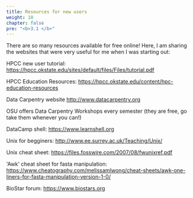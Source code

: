 ```yaml
---
title: Resources for new users
weight: 10
chapter: false
pre: "<b>3.1 </b>"
---
```


There are so many resources available for free online! Here, I am sharing the websites that were very useful for me when I was starting out:

HPCC new user tutorial: https://hpcc.okstate.edu/sites/default/files/Files/tutorial.pdf 

HPCC Education Resources: https://hpcc.okstate.edu/content/hpc-education-resources

Data Carpentry website http://www.datacarpentry.org

OSU offers Data Carpentry Workshops every semester (they are free, go take them whenever you can!)

DataCamp shell: https://www.learnshell.org

Unix for begginers: http://www.ee.surrey.ac.uk/Teaching/Unix/

Unix cheat sheet: https://files.fosswire.com/2007/08/fwunixref.pdf

'Awk' cheat sheet for fasta manipulation: https://www.cheatography.com/melissamlwong/cheat-sheets/awk-one-liners-for-fasta-manipulation-version-1-0/

BioStar forum: https://www.biostars.org